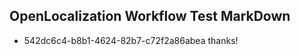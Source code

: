 ## OpenLocalization Workflow Test MarkDown
* 542dc6c4-b8b1-4624-82b7-c72f2a86abea thanks!

<!--HONumber=Jul16_HO2-->


